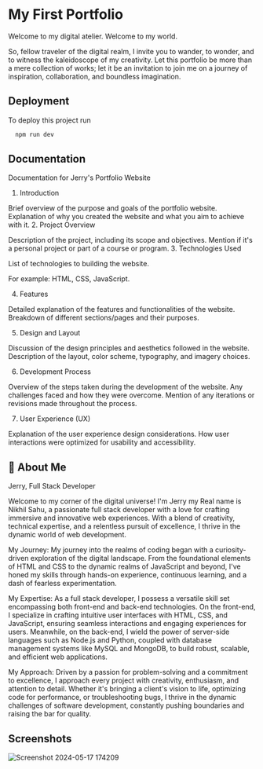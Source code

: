 
# My First Portfolio

Welcome to my digital atelier. Welcome to my world.

So, fellow traveler of the digital realm, I invite you to wander, to wonder, and to witness the kaleidoscope of my creativity. Let this portfolio be more than a mere collection of works; let it be an invitation to join me on a journey of inspiration, collaboration, and boundless imagination.


## Deployment

To deploy this project run

```bash
  npm run dev
```


## Documentation

Documentation for Jerry's Portfolio Website

1. Introduction

Brief overview of the purpose and goals of the portfolio website.
Explanation of why you created the website and what you aim to achieve with it.
2. Project Overview

Description of the project, including its scope and objectives.
Mention if it's a personal project or part of a course or program.
3. Technologies Used

List of technologies to building the website.

For example: HTML, CSS, JavaScript.

4. Features

Detailed explanation of the features and functionalities of the website.
Breakdown of different sections/pages and their purposes.

5. Design and Layout

Discussion of the design principles and aesthetics followed in the website.
Description of the layout, color scheme, typography, and imagery choices.

6. Development Process

Overview of the steps taken during the development of the website.
Any challenges faced and how they were overcome.
Mention of any iterations or revisions made throughout the process.

7. User Experience (UX)

Explanation of the user experience design considerations.
How user interactions were optimized for usability and accessibility.


## 🚀 About Me
 Jerry, Full Stack Developer

Welcome to my corner of the digital universe! I'm Jerry my Real name is Nikhil Sahu, a passionate full stack developer with a love for crafting immersive and innovative web experiences. With a blend of creativity, technical expertise, and a relentless pursuit of excellence, I thrive in the dynamic world of web development.

My Journey:
My journey into the realms of coding began with a curiosity-driven exploration of the digital landscape. From the foundational elements of HTML and CSS to the dynamic realms of JavaScript and beyond, I've honed my skills through hands-on experience, continuous learning, and a dash of fearless experimentation.

My Expertise:
As a full stack developer, I possess a versatile skill set encompassing both front-end and back-end technologies. On the front-end, I specialize in crafting intuitive user interfaces with HTML, CSS, and JavaScript, ensuring seamless interactions and engaging experiences for users. Meanwhile, on the back-end, I wield the power of server-side languages such as Node.js and Python, coupled with database management systems like MySQL and MongoDB, to build robust, scalable, and efficient web applications.

My Approach:
Driven by a passion for problem-solving and a commitment to excellence, I approach every project with creativity, enthusiasm, and attention to detail. Whether it's bringing a client's vision to life, optimizing code for performance, or troubleshooting bugs, I thrive in the dynamic challenges of software development, constantly pushing boundaries and raising the bar for quality.


## Screenshots

![Screenshot 2024-05-17 174209](https://github.com/ASTARAYYY/real-bot/assets/146921059/d6aff763-1c29-4612-b7fa-921df32a46ff)


